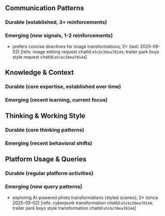 ## Communication Patterns
### Durable (established, 3+ reinforcements)

### Emerging (new signals, 1-2 reinforcements)
- prefers concise directives for image transformations; 2× (last: 2025-09-02) [refs: image editing request chatId:`e5cbc50ea70144`; trailer park boys style request chatId:`e5cbc50ea70144`]

## Knowledge & Context
### Durable (core expertise, established over time)

### Emerging (recent learning, current focus)

## Thinking & Working Style
### Durable (core thinking patterns)

### Emerging (recent behavioral shifts)

## Platform Usage & Queries
### Durable (regular platform activities)

### Emerging (new query patterns)
- exploring AI-powered photo transformations (styled scenes); 2× (since 2025-09-02) [refs: cyberpunk transformation chatId:`e5cbc50ea70144`; trailer park boys style transformation chatId:`e5cbc50ea70144`]